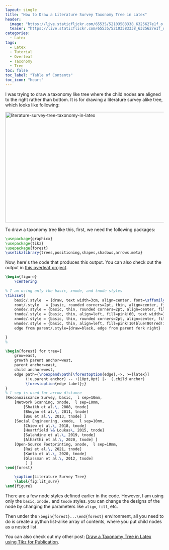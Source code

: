 ```yaml
---
layout: single
title: "How to Draw a Literature Survey Taxonomy Tree in Latex"
header:
  image: "https://live.staticflickr.com/65535/52103583338_6325627e1f_o.png"
  teaser: "https://live.staticflickr.com/65535/52103583338_6325627e1f_o.png"
categories:
  - Latex
tags:
  - Latex
  - Tutorial
  - Overleaf
  - Taxonomy
  - Tree
toc: false
toc_label: "Table of Contents"
toc_icon: "heart"
---
```




I was trying to draw a taxonomy like tree where the child nodes are aligned  to the right rather than bottom. It is for drawing a literature survey alike tree, which looks like following:

<a data-flickr-embed="true" href="https://www.flickr.com/photos/142248809@N07/52103780019/in/dateposted-public/" title="literature-survey-tree-taxonomy-in-latex"><img src="https://live.staticflickr.com/65535/52103780019_55cca5a6c5_o.png" width="700" height="352" alt="literature-survey-tree-taxonomy-in-latex"></a><script async src="//embedr.flickr.com/assets/client-code.js" charset="utf-8"></script>

To draw a taxonomy tree like this, first, we need the following packages:
```latex
\usepackage{graphicx}
\usepackage{tikz}
\usepackage{forest}
\usetikzlibrary{trees,positioning,shapes,shadows,arrows.meta}
```


Now, here's the code that produces this output. You can also check out the output in [this overleaf project](https://www.overleaf.com/read/wmbhxwjqsvkc). 

```latex
\begin{figure}
    \centering
    
% I am using only the basic, xnode, and tnode styles
\tikzset{
    basic/.style  = {draw, text width=3cm, align=center, font=\sffamily, rectangle},
    root/.style   = {basic, rounded corners=2pt, thin, align=center, fill=green!30},
    onode/.style = {basic, thin, rounded corners=2pt, align=center, fill=green!60,text width=3cm,},
    tnode/.style = {basic, thin, align=left, fill=pink!60, text width=15em, align=center},
    xnode/.style = {basic, thin, rounded corners=2pt, align=center, fill=blue!20,text width=5cm,},
    wnode/.style = {basic, thin, align=left, fill=pink!10!blue!80!red!10, text width=6.5em},
    edge from parent/.style={draw=black, edge from parent fork right}

}
%

\begin{forest} for tree={
    grow=east,
    growth parent anchor=west,
    parent anchor=east,
    child anchor=west,
    edge path={\noexpand\path[\forestoption{edge},->, >={latex}] 
         (!u.parent anchor) -- +(10pt,0pt) |-  (.child anchor) 
         \forestoption{edge label};}
}
% l sep is used for arrow distance
[Reconnaissance Survey, basic,  l sep=10mm,
    [Network Scanning, xnode,  l sep=10mm,
        [Shaikh et al.\, 2008, tnode]
        [Bhuyan et al.\, 2011, tnode]
        [Bou et al.\, 2013, tnode] ]
    [Social Engineering, xnode,  l sep=10mm,
        [Chiew et al.\, 2018, tnode]
        [Heartfield \& Loukas\, 2015, tnode]
        [Salahdine et al.\, 2019, tnode] 
        [Alharthi et al.\, 2020, tnode] ]
    [Open-Source Footprinting, xnode,  l sep=10mm,
        [Rai et al.\, 2021, tnode]
        [Kanta et al.\, 2020, tnode]
        [Glassman et al.\, 2012, tnode] 
         ] ]
\end{forest}

    \caption{Literature Survey Tree}
    \label{fig:lit_surv}
\end{figure}
```

There are a few node styles defined earlier in the code. However, I am using only the `basic`, `xnode,` and `tnode` styles. you can change the designs of the node by changing the parameters like `align`, `fill`, etc.

Then under the `\begin{forest}...\end{forest}` environment, all you need to do is create a python list-alike array of contents, where you put child nodes as a nested list.

You can also check out my other post:
[Draw a Taxonomy Tree in Latex using Tikz for Publication](https://shantoroy.com/latex/taxonomy-tree-in-latex-for-publication/).
<!--stackedit_data:
eyJoaXN0b3J5IjpbMTA3NTIyNDI0Ml19
-->
